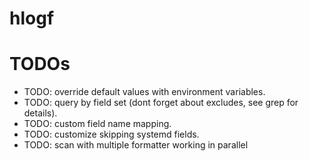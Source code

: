 # hlogf

# TODOs

* TODO: override default values with environment variables.
* TODO: query by field set (dont forget about excludes, see grep for details).
* TODO: custom field name mapping.
* TODO: customize skipping systemd fields.
* TODO: scan with multiple formatter working in parallel
